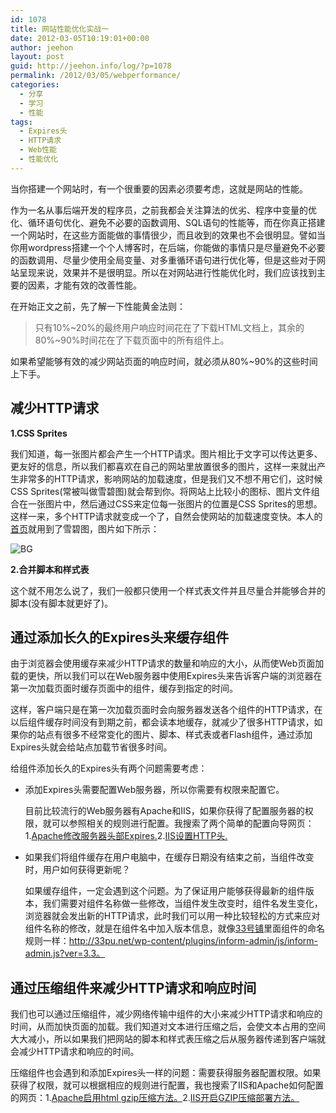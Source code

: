```yaml
---
id: 1078
title: 网站性能优化实战一
date: 2012-03-05T10:19:01+00:00
author: jeehon
layout: post
guid: http://jeehon.info/log/?p=1078
permalink: /2012/03/05/webperformance/
categories:
  - 分享
  - 学习
  - 性能
tags:
  - Expires头
  - HTTP请求
  - Web性能
  - 性能优化
---
```

当你搭建一个网站时，有一个很重要的因素必须要考虑，这就是网站的性能。

作为一名从事后端开发的程序员，之前我都会关注算法的优劣、程序中变量的优化、循环语句优化、避免不必要的函数调用、SQL语句的性能等，而在你真正搭建一个网站时，在这些方面能做的事情很少，而且收到的效果也不会很明显。譬如当你用wordpress搭建一个个人博客时，在后端，你能做的事情只是尽量避免不必要的函数调用、尽量少使用全局变量、对多重循环语句进行优化等，但是这些对于网站呈现来说，效果并不是很明显。所以在对网站进行性能优化时，我们应该找到主要的因素，才能有效的改善性能。

在开始正文之前，先了解一下性能黄金法则：

> 只有10%~20%的最终用户响应时间花在了下载HTML文档上，其余的80%~90%时间花在了下载页面中的所有组件上。

如果希望能够有效的减少网站页面的响应时间，就必须从80%~90%的这些时间上下手。
  
<!--more-->

## 减少HTTP请求

**1.CSS Sprites**
  
我们知道，每一张图片都会产生一个HTTP请求。图片相比于文字可以传达更多、更友好的信息，所以我们都喜欢在自己的网站里放置很多的图片，这样一来就出产生非常多的HTTP请求，影响网站的加载速度，但是我们又不想不用它们，这时候CSS Sprites(常被叫做雪碧图)就会帮到你。将网站上比较小的图标、图片文件组合在一张图片中，然后通过CSS来定位每一张图片的位置是CSS Sprites的思想。这样一来，多个HTTP请求就变成一个了，自然会使网站的加载速度变快。本人的[首页](http://jeehon.info)就用到了雪碧图，图片如下所示：
  
![BG](http://jeehon.info/wp-content/themes/pic-home/images/ico.png)
  
**2.合并脚本和样式表**
  
这个就不用怎么说了，我们一般都只使用一个样式表文件并且尽量合并能够合并的脚本(没有脚本就更好了)。

## 通过添加长久的Expires头来缓存组件

由于浏览器会使用缓存来减少HTTP请求的数量和响应的大小，从而使Web页面加载的更快，所以我们可以在Web服务器中使用Expires头来告诉客户端的浏览器在第一次加载页面时缓存页面中的组件，缓存到指定的时间。

这样，客户端只是在第一次加载页面时会向服务器发送各个组件的HTTP请求，在以后组件缓存时间没有到期之前，都会读本地缓存，就减少了很多HTTP请求，如果你的站点有很多不经常变化的图片、脚本、样式表或者Flash组件，通过添加Expires头就会给站点加载节省很多时间。

给组件添加长久的Expires头有两个问题需要考虑：

  * 添加Expires头需要配置Web服务器，所以你需要有权限来配置它。
  
    目前比较流行的Web服务器有Apache和IIS，如果你获得了配置服务器的权限，就可以参照相关的规则进行配置。我搜索了两个简单的配置向导网页：1.[Apache修改服务器头部Expires.](http://linuxso.com/linuxrumen/4953.html)2.[IIS设置HTTP头.](http://blog.webluker.com/dns_cdn/1048.html)
  * 如果我们将组件缓存在用户电脑中，在缓存日期没有结束之前，当组件改变时，用户如何获得更新呢？
  
    如果缓存组件，一定会遇到这个问题。为了保证用户能够获得最新的组件版本，我们需要对组件名称做一些修改，当组件发生改变时，组件名发生变化，浏览器就会发出新的HTTP请求，此时我们可以用一种比较轻松的方式来应对组件名称的修改，就是在组件名中加入版本信息，就像[33号铺](http://33pu.net/)里面组件的命名规则一样：http://33pu.net/wp-content/plugins/inform-admin/js/inform-admin.js?ver=3.3。

## 通过压缩组件来减少HTTP请求和响应时间

我们也可以通过压缩组件，减少网络传输中组件的大小来减少HTTP请求和响应的时间，从而加快页面的加载。我们知道对文本进行压缩之后，会使文本占用的空间大大减小，所以如果我们把网站的脚本和样式表压缩之后从服务器传递到客户端就会减少HTTP请求和响应的时间。

压缩组件也会遇到和添加Expires头一样的问题：需要获得服务器配置权限。如果获得了权限，就可以根据相应的规则进行配置，我也搜索了IIS和Apache如何配置的网页：1.[Apache启用html gzip压缩方法。](http://bbs.linuxtone.org/home.php?mod=space&uid=11671&do=blog&id=295)2.[IIS开启GZIP压缩部署方法。](http://www.cnblogs.com/parry/archive/2010/10/26/How_To_Gzip.html)